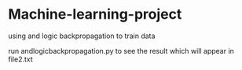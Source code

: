# Machine-learning-project
using and logic backpropagation to train data 

run andlogicbackpropagation.py to see the result which will appear in file2.txt
